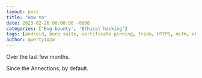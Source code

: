 ```yaml
---
layout: post
title: "How to"
date: 2023-02-26 00:00:00 -0000
categories: ['Bug bounty', 'Ethical hacking']
tags: [android, burp suite, certificate pinning, frida, HTTPS, mitm, objection, proxy]
author: qwerty1q2w
---
```


<!-- wp:paragraph -->
<p>Over the last few months.</p>
<!-- /wp:paragraph -->



<!-- wp:paragraph -->
<p>Since the Annections, by default.</p>
<!-- /wp:paragraph -->



